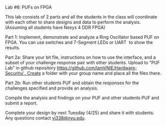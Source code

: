 Lab #6: PUFs on FPGA

This lab consists of 2 parts and all the students in the class will coordinate with each other to share designs and data to perform the analysis. (Assuming all students have Nexys 4 DDR FPGA)

Part 1: Implement, demonstrate and analyze a Ring Oscillator based PUF on FPGA. You can use switches and 7-Segment LEDs or UART  to show the results. 

Part 2a: Share your bit file, instructions on how to use the interface, and a subset of your challenge response pair with other students. Upload to "PUF Lab" in github repository https://github.com/IamVNIE/Hardware-Security/ . Create a folder with your group name and place all the files there.

Part 2b: Run other students PUF and obtain the responses for the challenges specified and provide an analysis. 

Compile the analysis and findings on your PUF and other students PUF and submit a report. 

Complete your design by next Tuesday (4/25) and share it with students. Any questions contact vj338@nyu.edu.